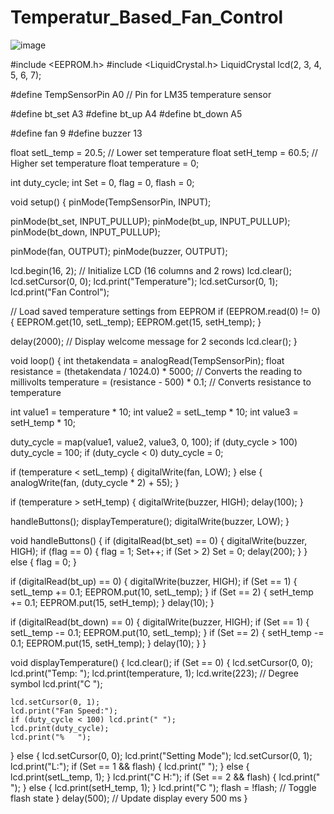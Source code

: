 # Temperatur_Based_Fan_Control
![image](https://github.com/user-attachments/assets/65c80c01-9edb-470c-a558-2f7c40607c3c)

#include <EEPROM.h>
#include <LiquidCrystal.h>
LiquidCrystal lcd(2, 3, 4, 5, 6, 7);

#define TempSensorPin A0 // Pin for LM35 temperature sensor

#define bt_set  A3
#define bt_up   A4
#define bt_down A5

#define fan 9
#define buzzer 13

float setL_temp = 20.5; // Lower set temperature
float setH_temp = 60.5; // Higher set temperature
float temperature = 0;

int duty_cycle;
int Set = 0, flag = 0, flash = 0;

void setup() {
  pinMode(TempSensorPin, INPUT);

  pinMode(bt_set, INPUT_PULLUP);
  pinMode(bt_up, INPUT_PULLUP);
  pinMode(bt_down, INPUT_PULLUP);

  pinMode(fan, OUTPUT);
  pinMode(buzzer, OUTPUT);

  lcd.begin(16, 2); // Initialize LCD (16 columns and 2 rows)
  lcd.clear();
  lcd.setCursor(0, 0);
  lcd.print("Temperature");
  lcd.setCursor(0, 1);
  lcd.print("Fan Control");


  // Load saved temperature settings from EEPROM
  if (EEPROM.read(0) != 0) {
    EEPROM.get(10, setL_temp);
    EEPROM.get(15, setH_temp);
  }

  delay(2000); // Display welcome message for 2 seconds
  lcd.clear();
}

void loop() {
  int thetakendata = analogRead(TempSensorPin);
  float resistance = (thetakendata / 1024.0) * 5000; // Converts the reading to millivolts
  temperature = (resistance - 500) * 0.1; // Converts resistance to temperature

  int value1 = temperature * 10;
  int value2 = setL_temp * 10;
  int value3 = setH_temp * 10;

  duty_cycle = map(value1, value2, value3, 0, 100);
  if (duty_cycle > 100) duty_cycle = 100;
  if (duty_cycle < 0) duty_cycle = 0;

  if (temperature < setL_temp) {
    digitalWrite(fan, LOW);
  } else {
    analogWrite(fan, (duty_cycle * 2) + 55);
  }

  if (temperature > setH_temp) {
    digitalWrite(buzzer, HIGH);
    delay(100);
  }

  handleButtons();
  displayTemperature();
  digitalWrite(buzzer, LOW); 
}

void handleButtons() {
  if (digitalRead(bt_set) == 0) {
    digitalWrite(buzzer, HIGH);
    if (flag == 0) {
      flag = 1;
      Set++;
      if (Set > 2) Set = 0;
      delay(200);
    }
  } else {
    flag = 0;
  }

  if (digitalRead(bt_up) == 0) {
    digitalWrite(buzzer, HIGH);
    if (Set == 1) {
      setL_temp += 0.1;
      EEPROM.put(10, setL_temp);
    }
    if (Set == 2) {
      setH_temp += 0.1;
      EEPROM.put(15, setH_temp);
    }
    delay(10);
  }

  if (digitalRead(bt_down) == 0) {
    digitalWrite(buzzer, HIGH);
    if (Set == 1) {
      setL_temp -= 0.1;
      EEPROM.put(10, setL_temp);
    }
    if (Set == 2) {
      setH_temp -= 0.1;
      EEPROM.put(15, setH_temp);
    }
    delay(10);
  }
}

void displayTemperature() {
  lcd.clear();
  if (Set == 0) {
    lcd.setCursor(0, 0);
    lcd.print("Temp: ");
    lcd.print(temperature, 1);
    lcd.write(223); // Degree symbol
    lcd.print("C   ");

    lcd.setCursor(0, 1);
    lcd.print("Fan Speed:");
    if (duty_cycle < 100) lcd.print(" ");
    lcd.print(duty_cycle);
    lcd.print("%   ");
  } else {
    lcd.setCursor(0, 0);
    lcd.print("Setting Mode");
    lcd.setCursor(0, 1);
    lcd.print("L:");
    if (Set == 1 && flash) {
      lcd.print("    ");
    } else {
      lcd.print(setL_temp, 1);
    }
    lcd.print("C  H:");
    if (Set == 2 && flash) {
      lcd.print("    ");
    } else {
      lcd.print(setH_temp, 1);
    }
    lcd.print("C  ");
    flash = !flash; // Toggle flash state
  }
  delay(500); // Update display every 500 ms
}

